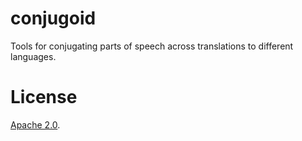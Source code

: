 # conjugoid

Tools for conjugating parts of speech across translations to different languages.

# License

[Apache 2.0](LICENSE).